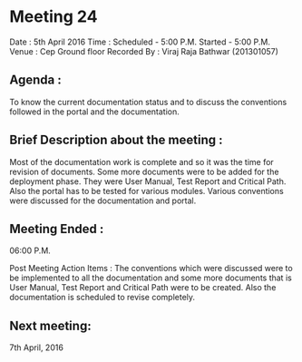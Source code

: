 Meeting  24
===========
Date : 5th April 2016
Time : Scheduled - 5:00 P.M.
       Started   - 5:00 P.M.
Venue : Cep Ground floor
Recorded By : Viraj Raja Bathwar (201301057)

Agenda :
-------
To know the current documentation status and to discuss the conventions followed in the portal and the documentation.

Brief Description about the meeting :
------------------------------------
Most of the documentation work is complete and so it was the time for revision of documents. Some more documents were to be added
for the deployment phase. They were User Manual, Test Report and Critical Path. Also the portal has to be tested for various modules.
Various conventions were discussed for the documentation and portal.

Meeting Ended :
---------------
06:00 P.M.

Post Meeting Action Items :
The conventions which were discussed  were to be implemented to all the documentation and some more documents that is User Manual, Test
Report and Critical Path were to be created. Also the documentation is scheduled to revise completely.

Next meeting:
-------------
7th April, 2016
